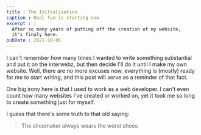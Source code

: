 ```yaml
---
title : The Initialisation
caption : Real fun is starting now
excerpt : |
  After so many years of putting off the creation of my website,
  it's finaly here.
pubDate : 2021-10-05
---
```


I can't remember how many times I wanted to write something substantial and put
it on the interwebz, but then decide I'll do it until I make my own website.
Well, there are no more excuses now, everything is (mostly) ready for me to
start writing, and this post will serve as a reminder of that fact.

One big irony here is that I used to work as a web developer. I can't even count
how many websites I've created or worked on, yet it took me so long to create
something just for myself.

I guess that there's some truth to that old saying:

> The shoemaker always wears the worst shoes
